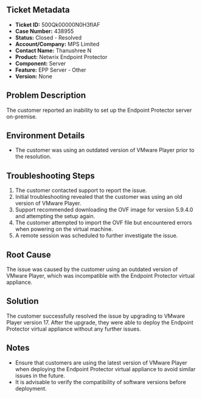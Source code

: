## Ticket Metadata
- **Ticket ID:** 500Qk00000N0H3fIAF
- **Case Number:** 438955
- **Status:** Closed - Resolved
- **Account/Company:** MPS Limited
- **Contact Name:** Thanushree N
- **Product:** Netwrix Endpoint Protector
- **Component:** Server
- **Feature:** EPP Server - Other
- **Version:** None

## Problem Description
The customer reported an inability to set up the Endpoint Protector server on-premise.

## Environment Details
- The customer was using an outdated version of VMware Player prior to the resolution.

## Troubleshooting Steps
1. The customer contacted support to report the issue.
2. Initial troubleshooting revealed that the customer was using an old version of VMware Player.
3. Support recommended downloading the OVF image for version 5.9.4.0 and attempting the setup again.
4. The customer attempted to import the OVF file but encountered errors when powering on the virtual machine.
5. A remote session was scheduled to further investigate the issue.

## Root Cause
The issue was caused by the customer using an outdated version of VMware Player, which was incompatible with the Endpoint Protector virtual appliance.

## Solution
The customer successfully resolved the issue by upgrading to VMware Player version 17. After the upgrade, they were able to deploy the Endpoint Protector virtual appliance without any further issues.

## Notes
- Ensure that customers are using the latest version of VMware Player when deploying the Endpoint Protector virtual appliance to avoid similar issues in the future.
- It is advisable to verify the compatibility of software versions before deployment.